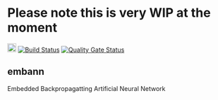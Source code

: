 # Please note this is very WIP at the moment
<a href="https://pfrost.atlassian.net/jira/software/projects/EM/boards/1"><img src="https://www.atlassian.com/dam/jcr:75ba14ba-5e19-46c7-98ef-473289b982a7/Jira%20Software-blue.svg" height="20" alt="Jria Board"/></a> 
[![Build Status](https://travis-ci.com/badcf00d/embann.svg?branch=master)](https://travis-ci.com/badcf00d/embann)
[![Quality Gate Status](https://sonarcloud.io/api/project_badges/measure?project=Frosticles_embann&metric=alert_status)](https://sonarcloud.io/dashboard?id=Frosticles_embann)

## embann
Embedded Backpropagatting Artificial Neural Network
